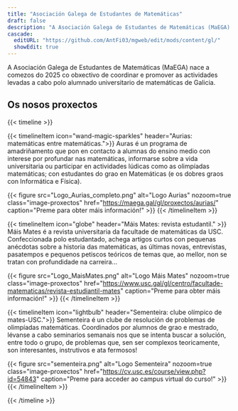 ```yaml
---
title: "Asociación Galega de Estudantes de Matemáticas"
draft: false
description: "A Asociación Galega de Estudantes de Matemáticas (MaEGA) nace a comezos do 2025 co obxectivo de coordinar e promover as actividades levadas a cabo polo alumnado universitario de matemáticas de Galicia."
cascade:
  editURL: "https://github.com/AntFi03/mgweb/edit/mods/content/gl/"
  showEdit: true
---
```

A Asociación Galega de Estudantes de Matemáticas (MaEGA) nace a comezos do 2025 co obxectivo de coordinar e promover as actividades levadas a cabo polo alumnado universitario de matemáticas de Galicia.

## Os nosos proxectos
{{< timeline >}}

{{< timelineItem icon="wand-magic-sparkles" header="Aurias: matemáticas entre matemáticas.">}}
Auras é un programa de amadriñamento que pon en contacto a alumnas do ensino medio con interese por profundar nas matemáticas, informarse sobre a vida universitaria ou participar en actividades lúdicas como as olimpíadas matemáticas; con estudantes do grao en Matemáticas (e os dobres graos con Informática e Física).

{{< figure
    src="Logo_Aurias_completo.png"
    alt="Logo Aurias"
    nozoom=true
    class="image-proxectos"
    href="https://maega.gal/gl/proxectos/aurias/"
    caption="Preme para obter máis información!"
    >}}
{{< /timelineItem >}}


{{< timelineItem icon="globe" header="Máis Mates: revista estudantil." >}}
Máis Mates é a revista universitaria da facultade de matemáticas da USC. Confeccionada polo estudantado, achega artigos curtos con pequenas anécdotas sobre a historia das matemáticas, as últimas novas, entrevistas, pasatempos e pequenos petiscos teóricos de temas que, ao mellor, non se tratan con profundidade na carreira... 

{{< figure
    src="Logo_MaisMates.png"
    alt="Logo Máis Mates"
    nozoom=true
    class="image-proxectos"
    href="https://www.usc.gal/gl/centro/facultade-matematicas/revista-estudiantil-mates"
    caption="Preme para obter máis información!"
    >}}
{{< /timelineItem >}}


{{< timelineItem icon="lightbulb" header="Sementeira: clube olímpico de mates-USC.">}}
Sementeira é un clube de resolución de problemas de olimpíadas matemáticas. Coordinados por alumnos de grao e mestrado, lévanse a cabo seminarios semanais nos que se intenta buscar a solución, entre todo o grupo, de problemas que, sen ser complexos teoricamente, son interesantes, instrutivos e ata fermosos!

{{< figure
    src="sementeira.png"
    alt="Logo Sementeira"
    nozoom=true
    class="image-proxectos"
    href="https://cv.usc.es/course/view.php?id=54843"
    caption="Preme para acceder ao campus virtual do curso!"
    >}}
{{< /timelineItem >}}

{{< /timeline >}}
